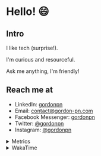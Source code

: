 # Hello! 😄

## Intro

I like tech (surprise!).

I'm curious and resourceful.

Ask me anything, I'm friendly!

## Reach me at

- LinkedIn: [gordonpn](https://www.linkedin.com/in/gordonpn/)
- Email: [contact@gordon-pn.com](mailto:contact@gordon-pn.com)
- Facebook Messenger: [gordonpn](https://www.messenger.com/t/Gordonpn)
- Twitter: [@gordonpn](https://twitter.com/Gordonpn)
- Instagram: [@gordonpn](https://www.instagram.com/gordonpn/)

<details>
  <summary>Metrics</summary>

  <img align="center" src="https://github.com/gordonpn/gordonpn/blob/master/github-metrics.svg" alt="GitHub Metrics">

</details>

<details>
  <summary>WakaTime</summary>

  <!--START_SECTION:waka-->
📊 **This Week I Spent My Time On** 

```text
💬 Programming Languages: 
Java                     2 hrs 31 mins       ████████████████████████░   97.41 % 
Makefile                 4 mins              █░░░░░░░░░░░░░░░░░░░░░░░░   02.59 % 

🔥 Editors: 
IntelliJ                 2 hrs 35 mins       █████████████████████████   100.00 % 
```


 Last Updated on 29/11/2023 10:20:15 UTC
<!--END_SECTION:waka-->
</details>
